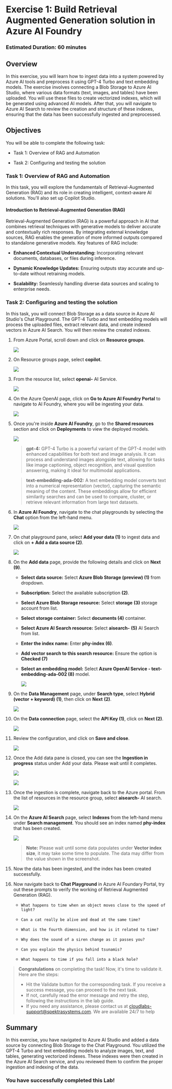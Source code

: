 # Exercise 1: Build Retrieval Augmented Generation solution in Azure AI Foundry 

### Estimated Duration: 60 minutes

## Overview

In this exercise, you will learn how to ingest data into a system powered by Azure AI tools and preprocess it using GPT-4 Turbo and text embedding models. The exercise involves connecting a Blob Storage to Azure AI Studio, where various data formats (text, images, and tables) have been uploaded. You will use these files to create vectorized indexes, which will be generated using advanced AI models. After that, you will navigate to Azure AI Search to review the creation and structure of these indexes, ensuring that the data has been successfully ingested and preprocessed.

## Objectives

You will be able to complete the following task:

- Task 1: Overview of RAG and Automation

- Task 2: Configuring and testing the solution

### Task 1: Overview of RAG and Automation

In this task, you will explore the fundamentals of Retrieval-Augmented Generation (RAG) and its role in creating intelligent, context-aware AI solutions. You'll also set up Copilot Studio.

#### Introduction to Retrieval-Augmented Generation (RAG)

Retrieval-Augmented Generation (RAG) is a powerful approach in AI that combines retrieval techniques with generative models to deliver accurate and contextually rich responses. By integrating external knowledge sources, RAG enables the generation of more informed outputs compared to standalone generative models. Key features of RAG include:

- **Enhanced Contextual Understanding:** Incorporating relevant documents, databases, or files during inference.

- **Dynamic Knowledge Updates:** Ensuring outputs stay accurate and up-to-date without retraining models.

- **Scalability:** Seamlessly handling diverse data sources and scaling to enterprise needs.

### Task 2: Configuring and testing the solution

In this task, you will connect Blob Storage as a data source in Azure AI Studio's Chat Playground. The GPT-4 Turbo and text embedding models will process the uploaded files, extract relevant data, and create indexed vectors in Azure AI Search. You will then review the created indexes.


1. From Azure Portal, scroll down and click on **Resource groups**.

   ![](../media/21052025(1).png)

1. On Resource groups page, select **copilot**.

   ![](../media/21052025(2).png)

1. From the resource list, select **openai-<inject key="DeploymentID" enableCopy="false" />** AI Service.

   ![](../media/21052025(3).png)

1. On the Azure OpenAI page, click on **Go to Azure AI Foundry Portal** to navigate to AI Foundry, where you will be ingesting your data.

   ![](../media/21052025(4).png)

1. Once you're inside **Azure AI Foundry**, go to the **Shared resources** section and click on **Deployments** to view the deployed models.

   ![](../media/21052025(5).png)

   > **gpt-4:** GPT-4 Turbo is a powerful variant of the GPT-4 model with enhanced capabilities for both text and image analysis. It can process and understand images alongside text, allowing for tasks like image captioning, object recognition, and visual question answering, making it ideal for multimodal applications.

   > **text-embedding-ada-002:** A text embedding model converts text into a numerical representation (vector), capturing the semantic meaning of the content. These embeddings allow for efficient similarity searches and can be used to compare, cluster, or retrieve relevant information from large text datasets.

1. In **Azure AI Foundry**, navigate to the chat playgrounds by selecting the **Chat** option from the left-hand menu.

   ![](../media/21052025(6).png)

1. On chat playground pane, select **Add your data (1)** to ingest data and click on **+ Add a data source (2)**.

   ![](../media/21052025(7).png)

1. On the **Add data** page, provide the following details and click on **Next (9)**.  

   - **Select data source:** Select **Azure Blob Storage (preview) (1)** from dropdown.

   - **Subscription:** Select the available subscription **(2)**.

   - **Select Azure Blob Storage resource:** Select **storage<inject key="DeploymentID" enableCopy="false" />** **(3)** storage account from list.

   - **Select storage container:** Select **documents (4)** container.

   - **Select Azure AI Search resource:** Select **aisearch-<inject key="DeploymentID" enableCopy="false" />** **(5)** AI Search from list.

   - **Enter the index name:** Enter **phy-index (6)**.

   - **Add vector search to this search resource:** Ensure the option is **Checked (7)**

   - **Select an embedding model:** Select **Azure OpenAI Service - text-embedding-ada-002 (8)** model.

     ![](../media/21052025(8).png)

1. On the **Data Management** page, under **Search type**, select **Hybrid (vector + keyword)** **(1)**, then click on **Next** **(2)**.

   ![](../media/21052025(9).png)

1. On the **Data connection** page, select the **API Key (1)**, click on **Next (2)**.

   ![](../media/21052025(10).png)

1. Review the configuration, and click on **Save and close**.

   ![](../media/21052025(11).png)

1. Once the Add data pane is closed, you can see the **Ingestion in progress** status under Add your data. Please wait until it completes.

   ![](../media/21052025(12).png)

   ![](../media/21052025(13).png)

1. Once the ingestion is complete, navigate back to the Azure portal. From the list of resources in the resource group, select **aisearch-<inject key="DeploymentID" enableCopy="false" />** AI search.

   ![](../media/21052025(14).png)

1. On the **Azure AI Search** page, select **Indexes** from the left-hand menu under **Search management**. You should see an index named **phy-index** that has been created.

   ![](../media/21052025(15).png)

   >**Note:** Please wait until some data populates under **Vector index size**, it may take some time to populate. The data may differ from the value shown in the screenshot.

1. Now the data has been ingested, and the index has been created successfully.

1. Now navigate back to **Chat Playground** in Azure AI Foundary Portal, try out these prompts to verify the working of Retrieval Augmented Generation (RAG).

   - `What happens to time when an object moves close to the speed of light?`

   - `Can a cat really be alive and dead at the same time?`

   - `What is the fourth dimension, and how is it related to time?`

   - `Why does the sound of a siren change as it passes you?`

   - `Can you explain the physics behind tsunamis?`

   - `What happens to time if you fall into a black hole?`


> **Congratulations** on completing the task! Now, it's time to validate it. Here are the steps:
> - Hit the Validate button for the corresponding task. If you receive a success message, you can proceed to the next task. 
> - If not, carefully read the error message and retry the step, following the instructions in the lab guide.
> - If you need any assistance, please contact us at cloudlabs-support@spektrasystems.com. We are available 24/7 to help

<validation step="7a529e69-2cbc-4b21-b367-7d03fe5eabb1" />

## Summary

In this exercise, you have navigated to Azure AI Studio and added a data source by connecting Blob Storage to the Chat Playground. You utilized the GPT-4 Turbo and text embedding models to analyze images, text, and tables, generating vectorized indexes. These indexes were then created in the Azure AI Search service, and you reviewed them to confirm the proper ingestion and indexing of the data.

### You have successfully completed this Lab!
